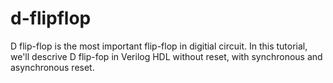 # d-flipflop
D flip-flop is the most important flip-flop in digitial circuit. In this tutorial, we'll descrive D flip-fop in Verilog HDL without reset, with synchronous and asynchronous reset.
